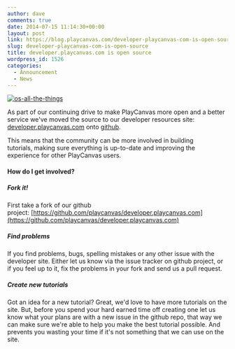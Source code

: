```yaml
---
author: dave
comments: true
date: 2014-07-15 11:14:30+00:00
layout: post
link: https://blog.playcanvas.com/developer-playcanvas-com-is-open-source/
slug: developer-playcanvas-com-is-open-source
title: developer.playcanvas.com is open source
wordpress_id: 1526
categories:
  - Announcement
  - News
---
```


[![os-all-the-things](https://blog.playcanvas.com/wp-content/uploads/2014/07/os-all-the-things.jpg)](http://blog.playcanvas.com/wp-content/uploads/2014/07/os-all-the-things.jpg)

As part of our continuing drive to make PlayCanvas more open and a better service we've moved the source to our developer resources site: [developer.playcanvas.com](https://developer.playcanvas.com) onto [github](https://github.com/playcanvas/developer.playcanvas.com).

This means that the community can be more involved in building tutorials, making sure everything is up-to-date and improving the experience for other PlayCanvas users.

#### How do I get involved?

##### **Fork it!**

First take a fork of our github project: [https://github.com/playcanvas/developer.playcanvas.com](https://github.com/playcanvas/developer.playcanvas.com)

##### **Find problems**

If you find problems, bugs, spelling mistakes or any other issue with the developer site. Either let us know via the issue tracker on github project, or if you feel up to it, fix the problems in your fork and send us a pull request.

##### **Create new tutorials**

Got an idea for a new tutorial? Great, we'd love to have more tutorials on the site. But, before you spend your hard earned time off creating one let us know what your plans are with a new issue in the github repo, that way we can make sure we're able to help you make the best tutorial possible. And prevents you wasting your time if it's not something that we can use on the site.
